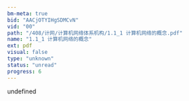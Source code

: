 ```yaml
---
bm-meta: true
bid: "AACjOTYIHgSDMCvN"
vid: "00"
path: "/408/计网/计算机网络体系机构/1.1_1 计算机网络的概念.pdf"
name: "1.1_1 计算机网络的概念"
ext: pdf
visual: false
type: "unknown"
status: "unread"
progress: 6
---
```

undefined